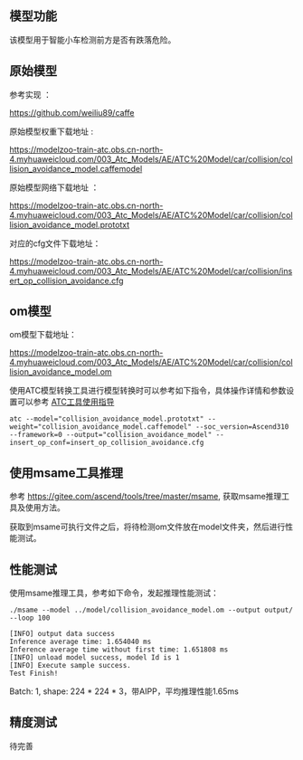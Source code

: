 ## 模型功能

该模型用于智能小车检测前方是否有跌落危险。



## 原始模型

参考实现 ：

https://github.com/weiliu89/caffe

原始模型权重下载地址 :

https://modelzoo-train-atc.obs.cn-north-4.myhuaweicloud.com/003_Atc_Models/AE/ATC%20Model/car/collision/collision_avoidance_model.caffemodel

原始模型网络下载地址 ：

https://modelzoo-train-atc.obs.cn-north-4.myhuaweicloud.com/003_Atc_Models/AE/ATC%20Model/car/collision/collision_avoidance_model.prototxt

对应的cfg文件下载地址： 

https://modelzoo-train-atc.obs.cn-north-4.myhuaweicloud.com/003_Atc_Models/AE/ATC%20Model/car/collision/insert_op_collision_avoidance.cfg


## om模型

om模型下载地址：

https://modelzoo-train-atc.obs.cn-north-4.myhuaweicloud.com/003_Atc_Models/AE/ATC%20Model/car/collision/collision_avoidance_model.om

使用ATC模型转换工具进行模型转换时可以参考如下指令，具体操作详情和参数设置可以参考  [ATC工具使用指导](https://support.huaweicloud.com/ti-atc-A200dk_3000/altasatc_16_002.html) 

```
atc --model="collision_avoidance_model.prototxt" --weight="collision_avoidance_model.caffemodel" --soc_version=Ascend310 --framework=0 --output="collision_avoidance_model" --insert_op_conf=insert_op_collision_avoidance.cfg
```

## 使用msame工具推理

参考 https://gitee.com/ascend/tools/tree/master/msame, 获取msame推理工具及使用方法。

获取到msame可执行文件之后，将待检测om文件放在model文件夹，然后进行性能测试。

## 性能测试

使用msame推理工具，参考如下命令，发起推理性能测试： 

```
./msame --model ../model/collision_avoidance_model.om --output output/ --loop 100
```

```
[INFO] output data success
Inference average time: 1.654040 ms
Inference average time without first time: 1.651808 ms
[INFO] unload model success, model Id is 1
[INFO] Execute sample success.
Test Finish!
```

Batch: 1, shape: 224 * 224 * 3，带AIPP，平均推理性能1.65ms

## 精度测试

待完善


